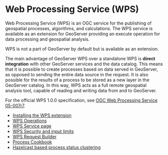 # Web Processing Service (WPS)

Web Processing Service (WPS) is an OGC service for the publishing of geospatial processes, algorithms, and calculations. The WPS service is available as an extension for GeoServer providing an execute operation for data processing and geospatial analysis.

WPS is not a part of GeoServer by default but is available as an extension.

The main advantage of GeoServer WPS over a standalone WPS is **direct integration** with other GeoServer services and the data catalog. This means that it is possible to create processes based on data served in GeoServer, as opposed to sending the entire data source in the request. It is also possible for the results of a process to be stored as a new layer in the GeoServer catalog. In this way, WPS acts as a full remote geospatial analysis tool, capable of reading and writing data from and to GeoServer.

For the official WPS 1.0.0 specification, see [OGC Web Processing Service 05-007r7](http://www.opengeospatial.org/standards/wps).

<div class="grid cards" markdown>

-   [Installing the WPS extension](install.md)
-   [WPS Operations](operations.md)
-   [WPS Service page](administration.md)
-   [WPS Security and input limits](security.md)
-   [WPS Request Builder](requestbuilder.md)
-   [Process Cookbook](processes/index.md)
-   [Hazelcast based process status clustering](hazelcast-clustering.md)

</div>
